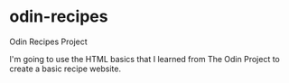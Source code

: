 # odin-recipes
Odin Recipes Project

I'm going to use the HTML basics that I learned from 
The Odin Project to create a basic recipe website.